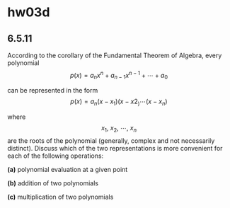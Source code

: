 # hw03d

## 6.5.11
According to the corollary of the Fundamental Theorem of Algebra, every polynomial
$$
p(x)=a_nx^n+a_{n−1}x^{n−1}+\cdots+a_0
$$

can be represented in the form
$$
p(x)=a_n(x−x_1)(x−x2_)\cdots(x−x_n)
$$

where $$x_1,\:x_2,\:\cdots,\:x_n$$ are the roots of the polynomial (generally, complex and not necessarily distinct).  Discuss which of the two representations is more convenient for each of the following operations:

**(a)** polynomial evaluation at a given point

**(b)** addition of two polynomials

**(c)** multiplication of two polynomials

